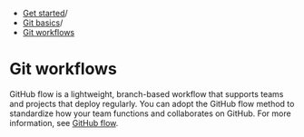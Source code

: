   * [Get started](https://docs.github.com/en/get-started "Get started")/
  * [Git basics](https://docs.github.com/en/get-started/git-basics "Git basics")/
  * [Git workflows](https://docs.github.com/en/get-started/git-basics/git-workflows "Git workflows")


# Git workflows
GitHub flow is a lightweight, branch-based workflow that supports teams and projects that deploy regularly.
You can adopt the GitHub flow method to standardize how your team functions and collaborates on GitHub. For more information, see [GitHub flow](https://docs.github.com/en/get-started/using-github/github-flow).
